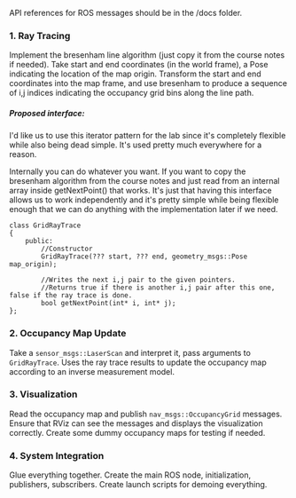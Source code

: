 API references for ROS messages should be in the /docs folder.

### 1. Ray Tracing
Implement the bresenham line algorithm (just copy it from the course notes if needed).
Take start and end coordinates (in the world frame), a Pose indicating the location of the map origin.
Transform the start and end coordinates into the map frame, and use bresenham to produce a sequence of i,j indices indicating the occupancy grid bins along the line path.

##### Proposed interface:
I'd like us to use this iterator pattern for the lab since it's completely flexible while also being dead simple. It's used pretty much everywhere for a reason.

Internally you can do whatever you want. If you want to copy the bresenham algorithm from the course notes and just read from an internal array inside getNextPoint() that works. It's just that having this interface allows us to work independently and it's pretty simple while being flexible enough that we can do anything with the implementation later if we need.

```
class GridRayTrace
{
	public:
		//Constructor
		GridRayTrace(??? start, ??? end, geometry_msgs::Pose map_origin);
		
		//Writes the next i,j pair to the given pointers.
		//Returns true if there is another i,j pair after this one, false if the ray trace is done.
		bool getNextPoint(int* i, int* j);
};
```

### 2. Occupancy Map Update
Take a `sensor_msgs::LaserScan` and interpret it, pass arguments to `GridRayTrace`.
Uses the ray trace results to update the occupancy map according to an inverse measurement model.

### 3. Visualization
Read the occupancy map and publish `nav_msgs::OccupancyGrid` messages.
Ensure that RViz can see the messages and displays the visualization correctly.
Create some dummy occupancy maps for testing if needed.

### 4. System Integration
Glue everything together. Create the main ROS node, initialization, publishers, subscribers. Create launch scripts for demoing everything.
